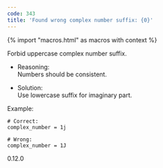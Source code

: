 ```yaml
---
code: 343
title: 'Found wrong complex number suffix: {0}'
---
```


{% import "macros.html" as macros with context %}

Forbid uppercase complex number suffix.

  - Reasoning:  
    Numbers should be consistent.

  - Solution:  
    Use lowercase suffix for imaginary part.

Example:

    # Correct:
    complex_number = 1j
    
    # Wrong:
    complex_number = 1J

<div class="versionadded">

0.12.0

</div>